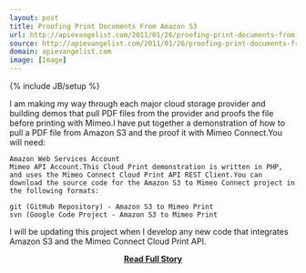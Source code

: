 ```yaml
---
layout: post
title: Proofing Print Documents From Amazon S3
url: http://apievangelist.com/2011/01/26/proofing-print-documents-from-amazon-s3/
source: http://apievangelist.com/2011/01/26/proofing-print-documents-from-amazon-s3/
domain: apievangelist.com
image: [Image]
---
```

{% include JB/setup %}<p>I am making my way through each major cloud storage provider and building demos that pull PDF files from the provider and proofs the file before printing with Mimeo.I have put together a demonstration of how to pull a PDF file from Amazon S3 and the proof it with Mimeo Connect.You will need:

	Amazon Web Services Account
	Mimeo API Account.This Cloud Print demonstration is written in PHP, and uses the Mimeo Connect Cloud Print API REST Client.You can download the source code for the Amazon S3 to Mimeo Connect project in the following formats:

	git (GitHub Repository) - Amazon S3 to Mimeo Print
	svn (Google Code Project - Amazon S3 to Mimeo Print

I will be updating this project when I develop any new code that integrates Amazon S3 and the Mimeo Connect Cloud Print API.</p>
<center><p><a href="http://apievangelist.com/2011/01/26/proofing-print-documents-from-amazon-s3/" style='padding:25px; font-sze:18px; font-weight: bold;'>Read Full Story</a></p></center>
